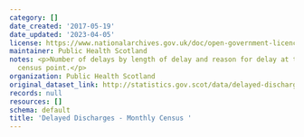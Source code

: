 ```yaml
---
category: []
date_created: '2017-05-19'
date_updated: '2023-04-05'
license: https://www.nationalarchives.gov.uk/doc/open-government-licence/version/3/
maintainer: Public Health Scotland
notes: <p>Number of delays by length of delay and reason for delay at the monthly
  census point.</p>
organization: Public Health Scotland
original_dataset_link: http://statistics.gov.scot/data/delayed-discharges-monthly-census
records: null
resources: []
schema: default
title: 'Delayed Discharges - Monthly Census '
---
```

